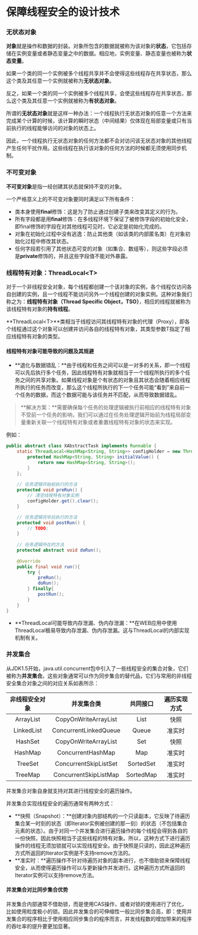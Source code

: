 # 保障线程安全的设计技术

### 无状态对象
**对象**就是操作和数据的封装。对象所包含的数据就被称为该对象的**状态**，它包括存储在实例变量或者静态变量之中的数据。相应地，实例变量、静态变量也被称为**状态变量**。

如果一个类的同一个实例被多个线程共享并不会使得这些线程存在共享状态，那么这个类及其任意一个实例就被称为**无状态对象**。

反之，如果一个类的同一个实例被多个线程共享，会使这些线程存在共享状态，那么这个类及其任意一个实例就被称为**有状态对象**。

所谓的**无状态对象**就是这样一种办法：一个线程执行无状态对象的任意一个方法来完成某个计算的时候，该计算的瞬时状态（中间结果）仅体现在局部变量或只有当前执行的线程能够访问的对象的状态上。

因此，一个线程执行无状态对象的任何方法都不会对访问该无状态对象的其他线程产生任何干扰作用。这些线程在执行该对象的任何方法的时候都无须使用同步机制。



### 不可变对象
**不可变对象**是指一经创建其状态就保持不变的对象。

一个严格意义上的不可变对象要同时满足以下所有条件：
+ 类本身使用**final**修饰：这是为了防止通过创建子类来改变其定义的行为。
+ 所有字段都是用**final**修饰：在多线程环境下保证了被修饰字段的初始化安全，即final修饰的字段在对其他线程可见时，它必定是初始化完成的。
+ 对象在初始化过程中没有逃逸：防止其他类（如该类的内部匿名类）在对象初始化过程中修改其状态。
+ 任何字段若引用了其他状态可变的对象（如集合、数组等），则这些字段必须是**private**修饰的，并且这些字段值不能对外暴露。



### 线程特有对象：ThreadLocal&lt;T&gt;
对于一个非线程安全对象，每个线程都创建一个该对象的实例，各个线程仅访问各自创建的实例，且一个线程不能访问另外一个线程创建的对象实例。这种对象我们称之为：**线程特有对象（Thread Specific Object，TSO）**，相应的线程就被称为该线程特有对象的**持有线程**。

**ThreadLocal&lt;T&gt;**类相当于线程访问其线程特有对象的代理（Proxy），即各个线程通过这个对象可以创建并访问各自的线程特有对象，其类型参数T指定了相应线程特有对象的类型。

#### 线程特有对象可能导致的问题及其规避
+ **退化与数据错乱：**由于线程和任务之间可以是一对多的关系，即一个线程可以先后执行多个任务，因此线程特有对象就相当于一个线程所执行的多个任务之间的共享对象。如果线程对象是个有状态的对象且其状态会随着相应线程所执行的任务而改变，那么这个线程所执行的下一个任务可能“看到”来自前一个任务的数据，而这个数据可能与该任务并不匹配，从而导致数据错乱。
> **解决方案：**需要确保每个任务的处理逻辑被执行前相应的线程特有对象不受前一个任务的影响，我们可以通过在任务处理逻辑开始前为线程局部变量重新关联一个线程特有对象或者重置线程特有对象的状态来实现。

例如：
```java
public abstract class XAbstractTask implements Runnable {
    static ThreadLocal<HashMap<String, String>> configHolder = new ThreadLocal<HashMap<String, String>>() { 
        protected HashMap<String, String> initialValue() {
            return new HashMap<String, String>();
        }
    };
    
    // 任务逻辑开始前执行的方法
    protected void preRun() {
        // 清空线程特有对象实例
        configHolder.get().clear();
    }

    // 任务逻辑完毕后执行的方法
    protected void postRun() {
        // TODO:
    }
    
    // 任务逻辑所在的方法
    protected abstract void doRun();
    
    @Override
    public final void run(){
        try {
            preRun();
            doRun();
        } finally{
            postRun();
        }
    }
}
```
+ **ThreadLocal可能导致内存泄漏、伪内存泄漏：**在WEB应用中使用ThreadLocal极易导致内存泄漏、伪内存泄漏。这与ThreadLocal的内部实现机制有关。



### 并发集合
从JDK1.5开始，java.util.concurrent包中引入了一些线程安全的集合对象，它们被称为**并发集合**。这些对象通常可以作为同步集合的替代品，它们与常用的非线程安全集合对象之间的对应关系如表所示：

非线程安全对象 | 并发集合类 | 共同接口 | 遍历实现方式
:-: | :-: | :-: | :-:
ArrayList | CopyOnWriteArrayList | List | 快照
LinkedList | ConcurrentLinkedQueue | Queue | 准实时
HashSet | CopyOnWriteArrayList | Set | 快照
HashMap | ConcurrentHashMap | Map | 准实时
TreeSet | ConcurrentSkipListSet | SortedSet | 准实时
TreeMap | ConcurrentSkipListMap | SortedMap | 准实时

并发集合对象自身就支持对其进行线程安全的遍历操作。

并发集合实现线程安全的遍历通常有两种方式：
+ **快照（Snapshot）：**创建对象内部结构的一个只读副本，它反映了待遍历集合某一时刻的状态（即Iterator实例被创建的那一刻）的状态（不包括集合元素的状态）。由于对同一个并发集合进行遍历操作的每个线程会得到各自的一份快照，因此快照相当于这些线程的特有对象。所以，这种方式下进行遍历操作的线程无须加锁就可以实现线程安全。由于快照是只读的，因此这种遍历方式所返回的Iterator实例是不支持remove方法的。
+ **准实时：**遍历操作不针对待遍历对象的副本进行，也不借助锁来保障线程安全，从而使得遍历操作可以与更新操作并发进行。这种遍历方式所返回的Iterator实例可以支持remove方法。

#### 并发集合对比同步集合优势
并发集合内部通常不借助锁，而是使用CAS操作，或者对锁的使用进行了优化，比如使用粒度极小的锁。因此并发集合的可伸缩性一般比同步集合高，即：使用并发集合的程序相比于使用相应同步集合的程序而言，并发线程数的增加带来的程序的吞吐率的提升要更加显著。